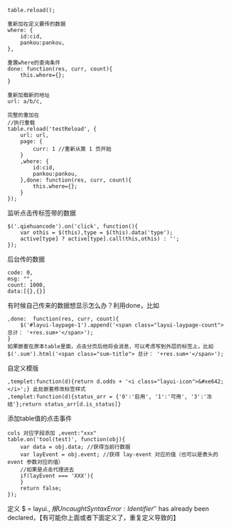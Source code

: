 ```
table.reload(); 

重新加在定义要传的数据
where: {
    id:cid,
    pankou:pankou,
},

重置where的查询条件
done: function(res, curr, count){
    this.where={};
}

重新加载新的地址
url: a/b/c,

完整的重加在
//执行重载
table.reload('testReload', {
    url: url,
    page: {
        curr: 1 //重新从第 1 页开始
    }
    ,where: {
        id:cid,
        pankou:pankou,
    },done: function(res, curr, count){
        this.where={};
    }
});
```

监听点击传标签带的数据

```
$('.qiehuancode').on('click', function(){
    var othis = $(this),type = $(this).data('type');
    active[type] ? active[type].call(this,othis) : '';
});
```

后台传的数据

```
code: 0,
msg: "",
count: 1000,
data:[{},{}]
```

有时候自己传来的数据想显示怎么办？利用done，比如

```
,done:  function(res, curr, count){
    $('#layui-laypage-1').append('<span class="layui-laypage-count"> 总计： '+res.sum+'</span>');
}
如果嵌套在原本table里面，点击分页后他将会消息，可以考虑写到外层的标签上，比如
$('.sum').html('<span class="sum-title"> 总计： '+res.sum+'</span>');
```

自定义模版

```
,templet:function(d){return d.odds + '<i class="layui-icon">&#xe642;</i>';} 此处嵌套修改标签样式
,templet:function(d){status_arr = {'0':'启用', '1':'可用', '3':'冻结'};return status_arr[d.is_status]}
```

添加table值的点击事件

```
cols 对应字段添加 ,event:"xxx"
table.on('tool(test)', function(obj){
    var data = obj.data; //获得当前行数据
    var layEvent = obj.event; //获得 lay-event 对应的值（也可以是表头的 event 参数对应的值）
    //如果是点击代理进去
    if(layEvent === 'XXX'){
    }
    return false;
});
```

定义 $ = layui.$, 报Uncaught SyntaxError: Identifier '$' has already been declared，【有可能你上面或者下面定义了，重复定义导致的】





